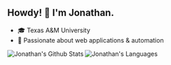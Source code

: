 ## Howdy! 🤠 I'm Jonathan.

- 🎓 Texas A&M University<br />
- 🔬 Passionate about web applications & automation<br />

<p>
  <img align="left" src="https://github-readme-stats.vercel.app/api?username=jonathan-lor&show_icons=true&layout=compact&theme=cobalt&count_private=true&hide_rank=true"" alt="Jonathan's Github Stats" />
  <img align="left" src="https://github-readme-stats.vercel.app/api/top-langs/?username=jonathan-lor&show_icons=true&layout=compact&theme=cobalt&count_private=true" alt="Jonathan's Languages" />
</p>

